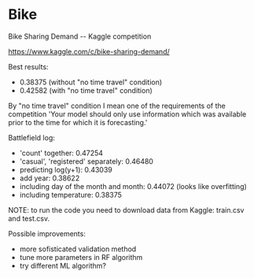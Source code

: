 # Bike

Bike Sharing Demand -- Kaggle competition

https://www.kaggle.com/c/bike-sharing-demand/

Best results:
- 0.38375 (without "no time travel" condition)
- 0.42582 (with "no time travel" condition)

By "no time travel" condition I mean one of the requirements of the competition
'Your model should only use information which was available prior to the time for which it is forecasting.'

Battlefield log:
- 'count' together: 0.47254
- 'casual', 'registered' separately: 0.46480
- predicting log(y+1): 0.43039
- add year: 0.38622
- including day of the month and month: 0.44072 (looks like overfitting)
- including temperature: 0.38375

NOTE: to run the code you need to download data from Kaggle: train.csv and test.csv.

Possible improvements:
- more sofisticated validation method
- tune more parameters in RF algorithm
- try different ML algorithm?
